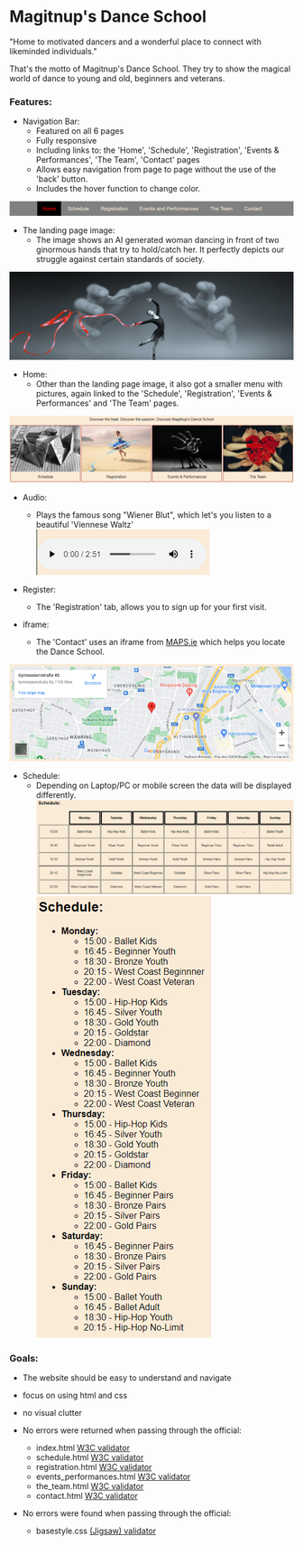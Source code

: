 # Magitnup's Dance School

"Home to motivated dancers and a wonderful place to connect with likeminded individuals."

That's the motto of Magitnup's Dance School. They try to show the magical world of dance to young and old, beginners and veterans.

### Features:
+ Navigation Bar:
    + Featured on all 6 pages
    + Fully responsive
    + Including links to: the 'Home', 'Schedule', 'Registration', 'Events & Performances', 'The Team', 'Contact' pages
    + Allows easy navigation from page to page without the use of the 'back' button.
    + Includes the hover function to change color.

![navigation bar](navigation.png)

+ The landing page image:
    + The image shows an AI generated woman dancing in front of two ginormous hands that try to hold/catch her. It perfectly depicts our struggle against certain standards of society.

![female dancer in ballet](banner.png)

+ Home:
    + Other than the landing page image, it also got a smaller menu with pictures, again linked to the 'Schedule', 'Registration', 'Events & Performances' and 'The Team' pages.

![four-picture menu](small_menu.png)

+ Audio:
    + Plays the famous song "Wiener Blut", which let's you listen to a beautiful 'Viennese Waltz'
![audio button](audio_button.png)

+ Register:
    + The 'Registration' tab, allows you to sign up for your first visit.

+ iframe:
    + The 'Contact' uses an iframe from [MAPS.ie](https://www.maps.ie/create-google-map/) which helps you locate the Dance School.

![map showing the location of the dance school](iframe_map.png)

+ Schedule:
    + Depending on Laptop/PC or mobile screen the data will be displayed differently.
![schedule big screen](schedule_big.png)![schedule small screen](schedule_small.png)

### Goals:
+ The website should be easy to understand and navigate
+ focus on using html and css
+ no visual clutter




+ No errors were returned when passing through the official:
    + index.html [W3C validator](https://validator.w3.org/nu/?showsource=yes&showoutline=yes&showimagereport=yes&doc=https%3A%2F%2Fmagitnup.github.io)
    + schedule.html [W3C validator](https://validator.w3.org/nu/?showsource=yes&showoutline=yes&showimagereport=yes&doc=https%3A%2F%2Fmagitnup.github.io%2Fpages%2Fschedule)
    + registration.html [W3C validator](https://validator.w3.org/nu/?showsource=yes&showoutline=yes&showimagereport=yes&doc=https%3A%2F%2Fmagitnup.github.io%2Fpages%2Fregistration)
    + events_performances.html [W3C validator](https://validator.w3.org/nu/?showsource=yes&showoutline=yes&showimagereport=yes&doc=https%3A%2F%2Fmagitnup.github.io%2Fpages%2Fevents_performances)
    + the_team.html [W3C validator](https://validator.w3.org/nu/?showsource=yes&showoutline=yes&showimagereport=yes&doc=https%3A%2F%2Fmagitnup.github.io%2Fpages%2Fthe_team)
    + contact.html [W3C validator](https://validator.w3.org/nu/?showsource=yes&showoutline=yes&showimagereport=yes&doc=https%3A%2F%2Fmagitnup.github.io%2Fpages%2Fcontact)

+ No errors were found when passing through the official:
    + basestyle.css [(Jigsaw) validator](http://jigsaw.w3.org/css-validator/validator?lang=en&profile=css3svg&uri=https%3A%2F%2Fmagitnup.github.io&usermedium=all&vextwarning=&warning=1)